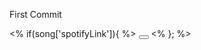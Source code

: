 First Commit

<% if(song['spotifyLink']){ %>
                        <a href="<%= song['spotifyLink'] %>"><button class="compact big ui green icon button" href="<%= song['spotifyLink'] %>"><i class="spotify icon"></i></button></a>
                    <% }; %>